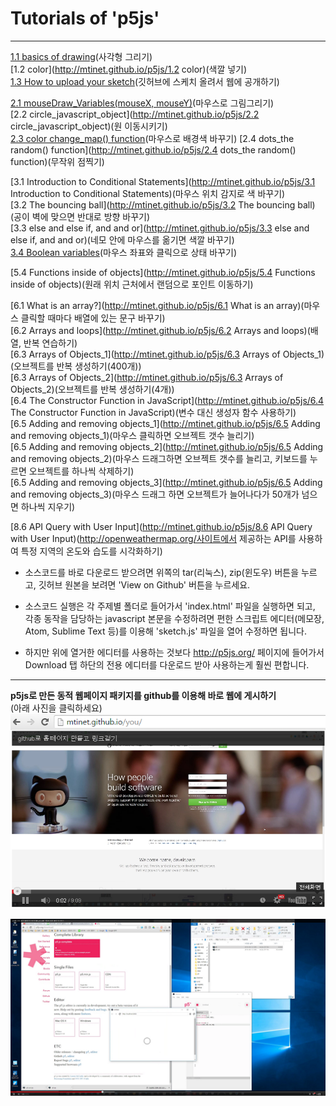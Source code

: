 # Tutorials of **'p5js'**
---

[1.1 basics of drawing](http://mtinet.github.io/p5js/1.1%20basics%20of%20drawing)(사각형 그리기)  
[1.2 color](http://mtinet.github.io/p5js/1.2 color)(색깔 넣기)  
[1.3 How to upload your sketch](https://www.youtube.com/watch?v=8HPYsDTk17A)(깃허브에 스케치 올려서 웹에 공개하기)  
  
[2.1 mouseDraw_Variables(mouseX, mouseY)](http://mtinet.github.io/p5js/2.1%20mouseDraw_Variables(mouseX,%20mouseY))(마우스로 그림그리기)  
[2.2 circle_javascript_object](http://mtinet.github.io/p5js/2.2 circle_javascript_object)(원 이동시키기)  
[2.3 color change_map() function](http://mtinet.github.io/p5js/2.3%20color%20change_map()%20function)(마우스로 배경색 바꾸기)
[2.4 dots_the random() function](http://mtinet.github.io/p5js/2.4 dots_the random() function)(무작위 점찍기)   
  
[3.1 Introduction to Conditional Statements](http://mtinet.github.io/p5js/3.1 Introduction to Conditional Statements)(마우스 위치 감지로 색 바꾸기)  
[3.2 The bouncing ball](http://mtinet.github.io/p5js/3.2 The bouncing ball)(공이 벽에 맞으면 반대로 방향 바꾸기)  
[3.3 else and else if, and and or](http://mtinet.github.io/p5js/3.3 else and else if, and and or)(네모 안에 마우스를 옮기면 색깔 바꾸기)  
[3.4 Boolean variables](http://mtinet.github.io/p5js/3.4%20Boolean%20variables/)(마우스 좌표와 클릭으로 상태 바꾸기)

[5.4 Functions inside of objects](http://mtinet.github.io/p5js/5.4 Functions inside of objects)(원래 위치 근처에서 랜덤으로 포인트 이동하기)  

[6.1 What is an array?](http://mtinet.github.io/p5js/6.1 What is an array)(마우스 클릭할 때마다 배열에 있는 문구 바꾸기)  
[6.2 Arrays and loops](http://mtinet.github.io/p5js/6.2 Arrays and loops)(배열, 반복 연습하기)  
[6.3 Arrays of Objects_1](http://mtinet.github.io/p5js/6.3 Arrays of Objects_1)(오브젝트를 반복 생성하기(400개))  
[6.3 Arrays of Objects_2](http://mtinet.github.io/p5js/6.3 Arrays of Objects_2)(오브젝트를 반복 생성하기(4개))   
[6.4 The Constructor Function in JavaScript](http://mtinet.github.io/p5js/6.4 The Constructor Function in JavaScript)(변수 대신 생성자 함수 사용하기)  
[6.5 Adding and removing objects_1](http://mtinet.github.io/p5js/6.5 Adding and removing objects_1)(마우스 클릭하면 오브젝트 갯수 늘리기)  
[6.5 Adding and removing objects_2](http://mtinet.github.io/p5js/6.5 Adding and removing objects_2)(마우스 드래그하면 오브젝트 갯수를 늘리고, 키보드를 누르면 오브젝트를 하나씩 삭제하기)  
[6.5 Adding and removing objects_3](http://mtinet.github.io/p5js/6.5 Adding and removing objects_3)(마우스 드래그 하면 오브젝트가 늘어나다가 50개가 넘으면 하나씩 지우기)   

[8.6 API Query with User Input](http://mtinet.github.io/p5js/8.6 API Query with User Input)(http://openweathermap.org/사이트에서 제공하는 API를 사용하여 특정 지역의 온도와 습도를 시각화하기)  


* 소스코드를 바로 다운로드 받으려면 위쪽의 tar(리눅스), zip(윈도우) 버튼을 누르고, 깃허브 원본을 보려면 'View on Github' 버튼을 누르세요.   
* 소스코드 실행은 각 주제별 폴더로 들어가서 'index.html' 파일을 실행하면 되고, 각종 동작을 담당하는 javascript 본문을 수정하려면 편한 스크립트 에디터(메모장, Atom, Sublime Text 등)를 이용해 'sketch.js' 파일을 열어 수정하면 됩니다.   

* 하지만 위에 열거한 에디터를 사용하는 것보다 http://p5js.org/ 페이지에 들어가서 Download 탭 하단의 전용 에디터를 다운로드 받아 사용하는게 훨씬 편합니다. 

---
 
**p5js로 만든 동적 웹페이지 패키지를 github를 이용해 바로 웹에 게시하기**  
(아래 사진을 클릭하세요)  
[![](https://raw.githubusercontent.com/mtinet/p5js/gh-pages/youtube_link.png)](https://www.youtube.com/watch?v=M2IyIdhppaA)

[![](https://raw.githubusercontent.com/mtinet/p5js/gh-pages/p5js_github.png)](http://www.youtube.com/v/M2IyIdhppaA)
